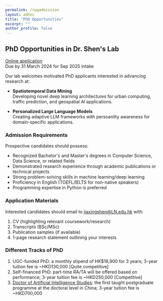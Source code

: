 ```yaml
---
permalink: /rpgadmission
layout: adhoc
title: "PhD Opportunities"
excerpt: ""
author_profile: false
---
```



## PhD Opportunities in Dr. Shen's Lab

[Online application](https://www.ln.edu.hk/rpg/admission/application-for-admission/online-application)  
Due by 31 March 2024 for Sep 2025 intake

Our lab welcomes motivated PhD applicants interested in advancing research at:

- **Spatiotemporal Data Mining**  
  Developing novel deep learning architectures for urban computing, traffic prediction, and geospatial AI applications.

- **Personalized Large Language Models**  
  Creating adaptive LLM frameworks with persoanlity awareness for domain-specific applications.

### Admission Requirements

Prospective candidates should possess:

- Recognized Bachelor's and Master's degrees in Computer Science, Data Science, or related fields
- Demonstrated research experience through academic publications or technical projects
- Strong problem-solving skills in machine learning/deep learning
- Proficiency in English (TOEFL/IELTS for non-native speakers)
- Programming expertise in Python is preferred

<!-- ## Research Environment
Successful applicants will:  
- Work with real-world spatiotemporal datasets (urban mobility, IoT sensor networks)
- Develop novel neural architectures for time-series and graph-structured data
- Explore LLM personalization techniques using context
- Publish at top-tier venues (INFOCOM, ICDM, AAAI, TOIS) -->

### Application Materials

Interested candidates should email to jiaxingshen@LN.edu.hk with:  
1. CV (highlighting relevant coursework/research)  
2. Transcripts (BSc/MSc)  
3. Publication samples (if available)  
4. 1-page research statement outlining your interests  

<!-- I particularly encourage applicants with experience in:  
- Spatial-temporal modeling  
- LLM fine-tuning techniques
- Graph neural networks  
- Transformer architectures   -->


### Different Tracks of PhD 

1. UGC-funded PhD: a monthly stipend of HK$18,900 for 3 years; 3-year tuition fee is ~HKD130,000 [Quite competitive]
2. Self-financed PhD: part-time RA/TA will be offered based on performance; 3-year tuition fee is ~HKD250,000 [Competitive]
3. [Doctor of Artificial Intelligence Studies](https://www.ln.edu.hk/sds/dai/dais): the first taught postgraduate programme at the doctoral level in China; 3-year tuition fee is ~HKD700,000
